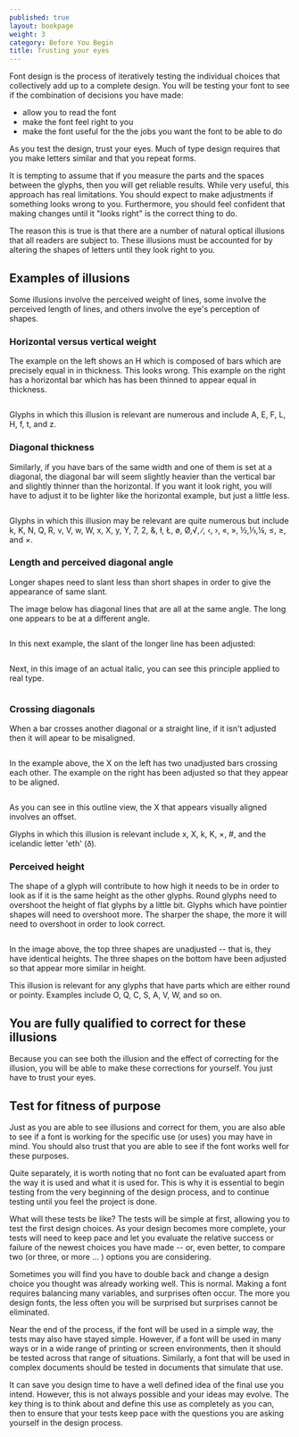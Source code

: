 ```yaml
---
published: true
layout: bookpage
weight: 3
category: Before You Begin
title: Trusting your eyes
---
```


Font design is the process of iteratively testing the individual choices that collectively add up to a complete design. You will be testing your font to see if the combination of decisions you have made:

* allow you to read the font
* make the font feel right to you
* make the font useful for the the jobs you want the font to be able to do



As you test the design, trust your eyes. Much of type design requires that you make letters similar and that you repeat forms.

It is tempting to assume that if you measure the parts and the spaces between the glyphs, then you will get reliable results. While very useful, this approach has real limitations. You should expect to make adjustments if something looks wrong to you. Furthermore, you should feel confident that making changes until it "looks right" is the correct thing to do.

The reason this is true is that there are a number of natural optical illusions that all readers are subject to. These illusions must be accounted for by altering the shapes of letters until they look right to you.

## Examples of illusions

Some illusions involve the perceived weight of lines, some involve the perceived length of lines, and others involve the eye's perception of shapes.

### Horizontal versus vertical weight

The example on the left shows an H which is composed of bars which are precisely equal in in thickness. This looks wrong. This example on the right has a horizontal bar which has has been thinned to appear equal in thickness.

<img src="images/H%20compensation2.png" alt="">

Glyphs in which this illusion is relevant are numerous and include A, E, F, L, H, f, t, and z.

### Diagonal thickness

Similarly, if you have bars of the same width and one of them is set at a diagonal, the diagonal bar will seem slightly heavier than the vertical bar and slightly thinner than the horizontal. If you want it look right, you will have to adjust it to be lighter like the horizontal example, but just a little less.

<img src="images/Diag%20illusion.png" alt="">

Glyphs in which this illusion may be relevant are quite numerous but include k, K, N, Q, R, v, V, w, W, x, X, y, Y, 7, 2, &amp;, ł, Ł, ø, Ø,√, ∕, ‹, ›, «, », ½,⅓,¼, ≤, ≥, and ×.

### Length and perceived diagonal angle

Longer shapes need to slant less than short shapes in order to give the appearance of same slant.

The image below has diagonal lines that are all at the same angle. The long one appears to be at a different angle.

<img src="images/pdiag.png" alt="">

In this next example, the slant of the longer line has been adjusted:

<img src="images/pdiag2.png" alt="">

Next, in this image of an actual italic, you can see this principle applied to real type.

<img src="images/longer%20less%20slant.png" alt="">

### Crossing diagonals

When a bar crosses another diagonal or a straight line, if it isn't adjusted then it will apear to be misaligned.

<img src="images/1exes.png" alt="">

In the example above, the X on the left has two unadjusted bars crossing each other. The example on the right has been adjusted so that they appear to be aligned.

<img src="images/voltaire-X.png" alt="">

As you can see in this outline view, the X that appears visually aligned involves an offset.

Glyphs in which this illusion is relevant include x, X, k, K, ×, #, and the icelandic letter 'eth' (ð).

### Perceived height

The shape of a glyph will contribute to how high it needs to be in order to look as if it is the same height as the other glyphs. Round glyphs need to overshoot the height of flat glyphs by a little bit. Glyphs which have pointier shapes will need to overshoot more. The sharper the shape, the more it will need to overshoot in order to look correct.

<img src="images/3Shapes.png" alt="">

In the image above, the top three shapes are unadjusted -- that is, they have identical heights. The three shapes on the bottom have been adjusted so that appear more similar in height.

This illusion is relevant for any glyphs that have parts which are either round or pointy. Examples include O, Q, C, S, A, V, W, and so on.

## You are fully qualified to correct for these illusions

Because you can see both the illusion and the effect of correcting for the illusion, you will be able to make these corrections for yourself. You just have to trust your eyes.

## Test for fitness of purpose

Just as you are able to see illusions and correct for them, you are also able to see if a font is working for the specific use (or uses) you may have in mind. You should also trust that you are able to see if the font works well for these purposes.

Quite separately, it is worth noting that no font can be evaluated apart from the way it is used and what it is used for. This is why it is essential to begin testing from the very beginning of the design process, and to continue testing until you feel the project is done.

What will these tests be like? The tests will be simple at first, allowing you to test the first design choices. As your design becomes more complete, your tests will need to keep pace and let you evaluate the relative success or failure of the newest choices you have made -- or, even better, to compare two (or three, or more ... ) options you are considering.

Sometimes you will find you have to double back and change a design choice you thought was already working well. This is normal. Making a font requires balancing many variables, and surprises often occur. The more you design fonts, the less often you will be surprised but surprises cannot be eliminated.

Near the end of the process, if the font will be used in a simple way, the tests may also have stayed simple. However, if a font will be used in many ways or in a wide range of printing or screen environments, then it should be tested across that range of situations. Similarly, a font that will be used in complex documents should be tested in documents that simulate that use.

It can save you design time to have a well defined idea of the final use you intend. However, this is not always possible and your ideas may evolve. The key thing is to think about and define this use as completely as you can, then to ensure that your tests keep pace with the questions you are asking yourself in the design process.</p>